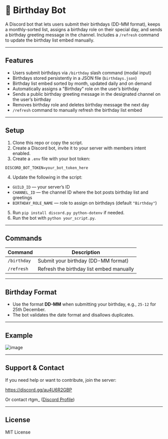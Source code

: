 # 🎂 Birthday Bot

A Discord bot that lets users submit their birthdays (DD-MM format), keeps a monthly-sorted list, assigns a birthday role on their special day, and sends a birthday greeting message in the channel. Includes a `/refresh` command to update the birthday list embed manually.

---

## Features

- Users submit birthdays via `/birthday` slash command (modal input)
- Birthdays stored persistently in a JSON file (`birthdays.json`)
- Birthday list embed sorted by month, updated daily and on demand
- Automatically assigns a "Birthday" role on the user’s birthday
- Sends a public birthday greeting message in the designated channel on the user’s birthday
- Removes birthday role and deletes birthday message the next day
- `/refresh` command to manually refresh the birthday list embed

---

## Setup

1. Clone this repo or copy the script.
2. Create a Discord bot, invite it to your server with members intent enabled.
3. Create a `.env` file with your bot token:
```
DISCORD_BOT_TOKEN=your_bot_token_here
```
4. Update the following in the script:
- `GUILD_ID` — your server’s ID
- `CHANNEL_ID` — the channel ID where the bot posts birthday list and greetings
- `BIRTHDAY_ROLE_NAME` — role to assign on birthdays (default `"Birthday"`)
5. Run `pip install discord.py python-dotenv` if needed.
6. Run the bot with `python your_script.py`.

---

## Commands

| Command    | Description                         |
|------------|-----------------------------------|
| `/birthday` | Submit your birthday (DD-MM format) |
| `/refresh`  | Refresh the birthday list embed manually |

---

## Birthday Format

- Use the format **DD-MM** when submitting your birthday, e.g., `25-12` for 25th December.
- The bot validates the date format and disallows duplicates.

---

## Example

![image](https://github.com/user-attachments/assets/c49d2bee-ea71-4f86-9b13-bc7fcfa770a4)

---

## Support & Contact

If you need help or want to contribute, join the server:

https://discord.gg/au4U6R2GBP

Or contact rtgm_ ([Discord Profile](https://discord.com/users/1123319935360319568))  

---

## License

MIT License

